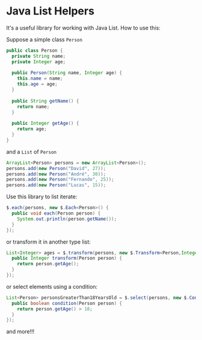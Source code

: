 Java List Helpers
=================

It's a useful library for working with Java List. How to use this:

Suppose a simple class `Person`

```java
public class Person {
  private String name;
  private Integer age;
  
  public Person(String name, Integer age) {
    this.name = name;
    this.age = age;
  }
  
  public String getName() {
    return name;
  }
  
  public Integer getAge() {
    return age;
  }
}
```
and a `List` of `Person`


```java
ArrayList<Person> persons = new ArrayList<Person>();
persons.add(new Person("David", 27));
persons.add(new Person("André", 30));
persons.add(new Person("Fernando", 25));
persons.add(new Person("Lucas", 15));
```

Use this library to list iterate:

```java
$.each(persons, new $.Each<Person>() {
  public void each(Person person) {
    System.out.println(person.getName());
  }
});
```

or transform it in another type list:

```java
List<Integer> ages = $.transform(persons, new $.Transform<Person,Integer>() {
  public Integer transform(Person person) {
    return person.getAge();
  }
});
```

or select elements using a condition:

```java
List<Person> personsGreaterThan18YearsOld = $.select(persons, new $.Condition<Person>() {
  public boolean condition(Person person) {
    return person.getAge() > 18;
  }
});
```

and more!!!
